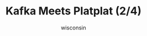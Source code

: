 ---
media: "images/rounds/round_2/kafka_meets_platplat_2.png"
media_type: image
type: art
title: Kafka Meets Platplat (2/4)
author: [wisconsin]
desc: Kafka Hayes meets Platplat, who is comfortably zipped into Thrush's parka. She then goes on to question him about his health insurance.
---